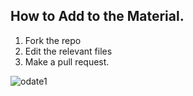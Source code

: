 ## How to Add to the Material.

1. Fork the repo
2. Edit the relevant files
3. Make a pull request.

![odate1](../help-images/odate-1.png)
